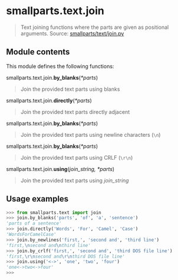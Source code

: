 # smallparts.text.join

> Text joining functions where the parts are given as positional arguments.
> Source: [smallparts/text/join.py](https://github.com/blackstream-x/smallparts/blob/master/smallparts/text/join.py)

## Module contents

This module defines the following functions:

smallparts.text.join.**by_blanks**(_*parts_)

> Join the provided text parts using blanks

smallparts.text.join.**directly**(_*parts_)

> Join the provided text parts directly adjacent

smallparts.text.join.**by_blanks**(_*parts_)

> Join the provided text parts using newline characters (```\n```)

smallparts.text.join.**by_blanks**(_*parts_)

> Join the provided text parts using CRLF (```\r\n```)

smallparts.text.join.**using**(*join_string,* _*parts_)

> Join the provided text parts using *join_string*

## Usage examples

```python
>>> from smallparts.text import join
>>> join.by_blanks('parts', 'of', 'a', 'sentence')
'parts of a sentence'
>>> join.directly('Words', 'For', 'Camel', 'Case')
'WordsForCamelCase'
>>> join.by_newlines('first,', 'second and', 'third line')
'first,\nsecond and\nthird line'
>>> join.by_crlf('first,', 'second and', 'third DOS file line')
'first,\r\nsecond and\r\nthird DOS file line'
>>> join.using('<->', 'one', 'two', 'four')
'one<->two<->four'
>>> 
```

